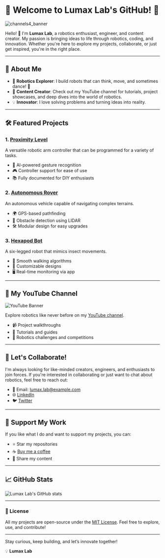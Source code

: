 # 🌟 Welcome to Lumax Lab's GitHub! 🌟

![channels4_banner](https://github.com/user-attachments/assets/9164ca38-d6c6-4692-be23-0265aa50179a)

Hello! 👋 I'm **Lumax Lab**, a robotics enthusiast, engineer, and content creator. My passion is bringing ideas to life through robotics, coding, and innovation. Whether you're here to explore my projects, collaborate, or just get inspired, you're in the right place. 

---

## 🤖 About Me

- 🚀 **Robotics Explorer**: I build robots that can think, move, and sometimes dance! 🕺
- 🎥 **Content Creator**: Check out my YouTube channel for tutorials, project showcases, and deep dives into the world of robotics.
- 💡 **Innovator**: I love solving problems and turning ideas into reality.

---

## 🛠️ Featured Projects

### 1. **[Proximity Level](https://github.com/Lumax980/Project/blob/main/Proximity%20Level/README.md)**
A versatile robotic arm controller that can be programmed for a variety of tasks.

- 🧠 AI-powered gesture recognition
- 🎮 Controller support for ease of use
- 📚 Fully documented for DIY enthusiasts

### 2. **[Autonomous Rover](https://github.com/LumaxLab/Autonomous-Rover)**
An autonomous vehicle capable of navigating complex terrains.

- 🌍 GPS-based pathfinding
- 🤖 Obstacle detection using LIDAR
- 🛠 Modular design for easy upgrades

### 3. **[Hexapod Bot](https://github.com/LumaxLab/Hexapod-Bot)**
A six-legged robot that mimics insect movements.

- 🦿 Smooth walking algorithms
- 🎨 Customizable designs
- 🖥 Real-time monitoring via app

---

## 🎥 My YouTube Channel

![YouTube Banner](https://via.placeholder.com/800x200?text=Subscribe+to+Lumax+Lab!)

Explore robotics like never before on my [YouTube channel](https://www.youtube.com/channel/yourchannel).

- 📹 Project walkthroughs
- 🔧 Tutorials and guides
- 🎉 Robotics challenges and competitions

---

## 🚀 Let's Collaborate!

I'm always looking for like-minded creators, engineers, and enthusiasts to join forces. If you're interested in collaborating or just want to chat about robotics, feel free to reach out:

- 📧 Email: [lumax.lab@example.com](mailto:lumax.lab@example.com)
- 🌐 [LinkedIn](https://www.linkedin.com/in/lumaxlab)
- 🐦 [Twitter](https://twitter.com/lumaxlab)

---

## 🌟 Support My Work

If you like what I do and want to support my projects, you can:

- ⭐ Star my repositories
- ☕ [Buy me a coffee](https://www.buymeacoffee.com/lumaxlab)
- 📢 Share my content

---

## 📈 GitHub Stats

![Lumax Lab's GitHub stats](https://github-readme-stats.vercel.app/api?username=LumaxLab&show_icons=true&theme=radical)

---

### 📜 License

All my projects are open-source under the [MIT License](https://opensource.org/licenses/MIT). Feel free to explore, use, and contribute!

---

Stay curious, keep building, and let’s innovate together!

💡 **Lumax Lab**
